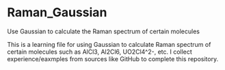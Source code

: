 # Raman_Gaussian
Use Gaussian to calculate the Raman spectrum of certain molecules

This is a learning file for using Gaussian to calculate Raman spectrum of certain molecules such as AlCl3, Al2Cl6, UO2Cl4^2-, etc.
I collect experience/eaxmples from sources like GitHub to complete this repository.
